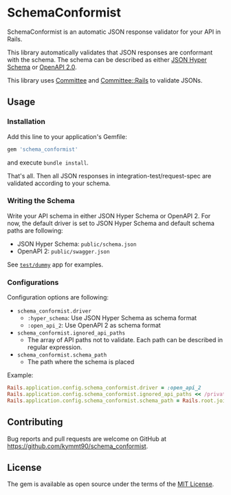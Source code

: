# SchemaConformist

SchemaConformist is an automatic JSON response validator for your API in Rails.

This library automatically validates that JSON responses are conformant with the schema. The schema can be described as either [JSON Hyper Schema](http://json-schema.org/latest/json-schema-hypermedia.html) or [OpenAPI 2.0](https://github.com/OAI/OpenAPI-Specification/blob/master/versions/2.0.md).

This library uses [Committee](https://github.com/interagent/committee) and [Committee::Rails](https://github.com/willnet/committee-rails) to validate JSONs.

## Usage

### Installation

Add this line to your application's Gemfile:

```ruby
gem 'schema_conformist'
```

and execute `bundle install`.

That's all. Then all JSON responses in integration-test/request-spec are validated according to your schema.

### Writing the Schema

Write your API schema in either JSON Hyper Schema or OpenAPI 2. For now, the default driver is set to JSON Hyper Schema and default schema paths are following:

- JSON Hyper Schema: `public/schema.json`
- OpenAPI 2: `public/swagger.json`

See [`test/dummy`](https://github.com/kymmt90/schema_conformist/tree/master/test/dummy) app for examples.

### Configurations

Configuration options are following:

- `schema_conformist.driver`
  - `:hyper_schema`: Use JSON Hyper Schema as schema format
  - `:open_api_2`: Use OpenAPI 2 as schema format
- `schema_conformist.ignored_api_paths`
  - The array of API paths not to validate. Each path can be described in regular expression.
- `schema_conformist.schema_path`
  - The path where the schema is placed

Example:

```ruby
Rails.application.config.schema_conformist.driver = :open_api_2
Rails.application.config.schema_conformist.ignored_api_paths << /private/
Rails.application.config.schema_conformist.schema_path = Rails.root.join('doc', 'swagger.json')
```

## Contributing

Bug reports and pull requests are welcome on GitHub at https://github.com/kymmt90/schema_conformist.

## License

The gem is available as open source under the terms of the [MIT License](http://opensource.org/licenses/MIT).
